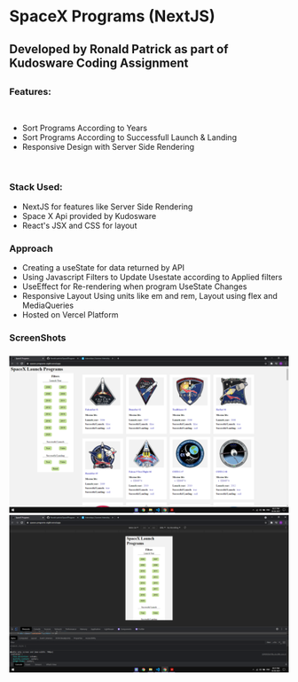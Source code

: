 <h1> SpaceX Programs (NextJS)</h1>
<h2>Developed by Ronald Patrick as part of Kudosware Coding Assignment<h2>
<p> <h3>Features: </h3> <br>
 <ul>
   <li>Sort Programs According to Years </li>
     <li>Sort Programs According to Successfull Launch & Landing</li>
    <li>Responsive Design with Server Side Rendering
   </ul>
   <br>
   <h3> Stack Used: </h3>
   <ul>
   <li>NextJS for features like Server Side Rendering</li>
     <li>Space X Api provided by Kudosware</li>
  <li>React's JSX and CSS for layout</li>
   </ul>
     <h3>Approach</h3>
  <p>
    <ul>
      <li>Creating a useState for data returned by API</li>
      <li>Using Javascript Filters to Update Usestate according to Applied filters</li>
      <li>UseEffect for Re-rendering when program UseState Changes</li>
      <li>Responsive Layout Using units like em and rem, Layout using flex and MediaQueries</li>
      <li>Hosted on Vercel Platform </li>
  </ul>
  </p>
     <h3>ScreenShots<h3>
      <img src='s1.png'>
      <img src='s2.png'>
</p>
